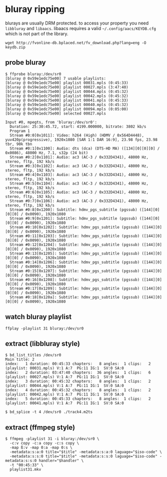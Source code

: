# bluray ripping

blurays are usually DRM protected. to access your property you need `libbluray` and `libaacs`.
libaacs requires a valid `~/.config/aacs/KEYDB.cfg` which is not part of the library.

    wget http://fvonline-db.bplaced.net/fv_download.php?lang=eng -O keydb.zip

## probe bluray

    $ ffprobe bluray:/dev/sr0
    [bluray @ 0x59e1edc75e00] 7 usable playlists:
    [bluray @ 0x59e1edc75e00] playlist 00031.mpls (0:45:33)
    [bluray @ 0x59e1edc75e00] playlist 00027.mpls (3:47:40)
    [bluray @ 0x59e1edc75e00] playlist 00044.mpls (0:45:32)
    [bluray @ 0x59e1edc75e00] playlist 00042.mpls (0:45:32)
    [bluray @ 0x59e1edc75e00] playlist 00041.mpls (0:45:33)
    [bluray @ 0x59e1edc75e00] playlist 00040.mpls (0:45:32)
    [bluray @ 0x59e1edc75e00] playlist 00094.mpls (0:05:00)
    [bluray @ 0x59e1edc75e00] selected 00027.mpls
        
    Input #0, mpegts, from 'bluray:/dev/sr0':
      Duration: 25:30:45.72, start: 4199.000000, bitrate: 3802 kb/s
      Program 1 
      Stream #0:0[0x1011]: Video: h264 (High) (HDMV / 0x564D4448), yuv420p(progressive), 1920x1080 [SAR 1:1 DAR 16:9], 23.98 fps, 23.98 tbr, 90k tbn
      Stream #0:1[0x1100]: Audio: dts (dca) (DTS-HD MA) ([134][0][0][0] / 0x0086), 48000 Hz, 7.1, s32p (24 bit)
      Stream #0:2[0x1101]: Audio: ac3 (AC-3 / 0x332D4341), 48000 Hz, stereo, fltp, 192 kb/s
      Stream #0:3[0x1102]: Audio: ac3 (AC-3 / 0x332D4341), 48000 Hz, stereo, fltp, 192 kb/s
      Stream #0:4[0x1103]: Audio: ac3 (AC-3 / 0x332D4341), 48000 Hz, stereo, fltp, 192 kb/s
      Stream #0:5[0x1104]: Audio: ac3 (AC-3 / 0x332D4341), 48000 Hz, stereo, fltp, 192 kb/s
      Stream #0:6[0x1105]: Audio: ac3 (AC-3 / 0x332D4341), 48000 Hz, stereo, fltp, 192 kb/s
      Stream #0:7[0x1106]: Audio: ac3 (AC-3 / 0x332D4341), 48000 Hz, stereo, fltp, 192 kb/s
      Stream #0:8[0x1200]: Subtitle: hdmv_pgs_subtitle (pgssub) ([144][0][0][0] / 0x0090), 1920x1080
      Stream #0:9[0x1201]: Subtitle: hdmv_pgs_subtitle (pgssub) ([144][0][0][0] / 0x0090), 1920x1080
      Stream #0:10[0x1202]: Subtitle: hdmv_pgs_subtitle (pgssub) ([144][0][0][0] / 0x0090), 1920x1080
      Stream #0:11[0x1203]: Subtitle: hdmv_pgs_subtitle (pgssub) ([144][0][0][0] / 0x0090), 1920x1080
      Stream #0:12[0x1204]: Subtitle: hdmv_pgs_subtitle (pgssub) ([144][0][0][0] / 0x0090), 1920x1080
      Stream #0:13[0x1205]: Subtitle: hdmv_pgs_subtitle (pgssub) ([144][0][0][0] / 0x0090), 1920x1080
      Stream #0:14[0x1206]: Subtitle: hdmv_pgs_subtitle (pgssub) ([144][0][0][0] / 0x0090), 1920x1080
      Stream #0:15[0x1207]: Subtitle: hdmv_pgs_subtitle (pgssub) ([144][0][0][0] / 0x0090), 1920x1080
      Stream #0:16[0x1208]: Subtitle: hdmv_pgs_subtitle (pgssub) ([144][0][0][0] / 0x0090), 1920x1080
      Stream #0:17[0x1209]: Subtitle: hdmv_pgs_subtitle (pgssub) ([144][0][0][0] / 0x0090), 1920x1080
      Stream #0:18[0x120a]: Subtitle: hdmv_pgs_subtitle (pgssub) ([144][0][0][0] / 0x0090), 1920x1080

## watch bluray playlist

    ffplay -playlist 31 bluray:/dev/sr0

## extract (libbluray style)

    $ bd_list_titles /dev/sr0 
    Main title: 2
    index:   1 duration: 00:45:33 chapters:   8 angles:  1 clips:   2 (playlist: 00031.mpls) V:1 A:7  PG:11 IG:1  SV:0 SA:0
    index:   2 duration: 03:47:40 chapters:  36 angles:  1 clips:   6 (playlist: 00027.mpls) V:1 A:7  PG:11 IG:1  SV:0 SA:0
    index:   3 duration: 00:45:32 chapters:   8 angles:  1 clips:   2 (playlist: 00044.mpls) V:1 A:7  PG:11 IG:1  SV:0 SA:0
    index:   4 duration: 00:45:32 chapters:   8 angles:  1 clips:   2 (playlist: 00042.mpls) V:1 A:7  PG:11 IG:1  SV:0 SA:0
    index:   5 duration: 00:45:33 chapters:   8 angles:  1 clips:   2 (playlist: 00041.mpls) V:1 A:7  PG:11 IG:1  SV:0 SA:0

    $ bd_splice -t 4 /dev/sr0 ./track4.m2ts

## extract (ffmpeg style)

    $ ffmpeg -playlist 31 -i bluray:/dev/sr0 \
      -c:v copy -c:a copy -c:s copy \
      -map ß:v -map 0:a -map 0:s \
      -metadata:s:a:0 title="$title" -metadata:s:a:0 laguage="$iso-code" \
      -metadata:s:s:0 title="$title" -metadata:s:s:0 laguage="$iso-code" -metadata:s:s:0 handler="$handler" \
      -t "00:45:33" \
      playlist31.mkv
